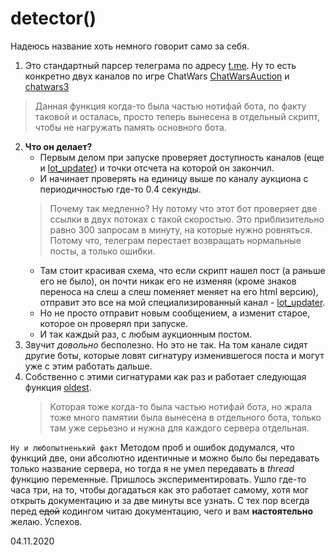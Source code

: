 # detector()
Надеюсь название хоть немного говорит само за себя.
1. Это стандартный парсер телеграма по адресу [t.me](https://t.me/).
  Ну то есть конкретно двух каналов по игре ChatWars [ChatWarsAuction](https://t.me/ChatWarsAuction) и [chatwars3](https://t.me/chatwars3)
> Данная функция когда-то была частью нотифай бота, по факту таковой и осталась, просто теперь вынесена в отдельный скрипт, чтобы не нагружать память основного бота.
2. __Что он делает?__
   * Первым делом при запуске проверяет доступность каналов (еще и [lot_updater](https://t.me/lot_updater)) и точки отсчета на которой он закончил.
   * И начинает проверять на единицу выше по каналу аукциона с периодичностью где-то 0.4 секунды.
   > Почему так медленно? Ну потому что этот бот проверяет две ссылки в двух потоках с такой скоростью. Это приблизительно равно 300 запросам в минуту, на которые нужно ровняться.
   > Потому что, телеграм перестает возвращать нормальные посты, а только ошибки.
   * Там стоит красивая схема, что если скрипт нашел пост (а раньше его не было), он почти никак его не изменяя (кроме знаков переноса на слеш а слеш поменяет меняет на его html версию), отправит это все на мой специализированный канал - [lot_updater](https://t.me/lot_updater).
   * Но не просто отправит новым сообщением, а изменит старое, которое он проверял при запуске.
   * И так каждый раз, с любым аукционным постом.
3. Звучит _довольно_ бесполезно. Но это не так. На том канале сидят другие боты, которые ловят сигнатуру изменившегося поста и могут уже с этим работать дальше.
4. Собственно с этими сигнатурами как раз и работает следующая функция [oldest](https://github.com/steve10live/oldest).
   > Которая тоже когда-то была частью нотифай бота, но жрала тоже много памятии была вынесена в отдельного бота, только там уже серьезно и нужна для каждого сервера отдельная.




`Ну и любопытненький факт`
Методом проб и ошибок додумался, что функций две, они абсолютно идентичные и можно было бы передавать только название сервера, но тогда я не умел передавать в _thread_ функцию переменные. Пришлось экспериментировать. Ушло где-то часа три, на то, чтобы догадаться как это работает самому, хотя мог открыть документацию и за две минуты все узнать.
С тех пор всегда перед ~~едой~~ кодингом читаю документацию, чего и вам __настоятельно__ желаю. Успехов.

04.11.2020
